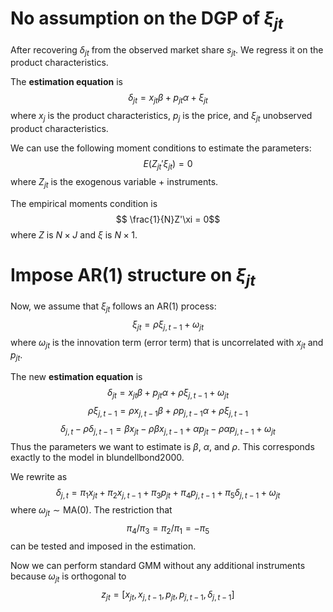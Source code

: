 # No assumption on the DGP of $\xi_{jt}$ 
After recovering ${\delta}_{jt}$ from the observed market share $s_{jt}$. We regress it on the product characteristics.

The **estimation equation** is
$$\delta_{jt}=x_{jt}\beta + p_{jt}\alpha+\xi_{jt}$$
where $x_j$ is the product characteristics, $p_j$ is the price, and $\xi_{jt}$ unobserved product characteristics. 

We can use the following moment conditions to estimate the parameters:
$$E(Z_{jt}'\xi_{jt})=0$$
where $Z_{jt}$ is the exogenous variable + instruments. 

The empirical moments condition is 
$$ \frac{1}{N}Z'\xi = 0$$ 
where $Z$ is $N \times J$ and $\xi$ is $N \times 1$.

# Impose AR(1) structure on $\xi_{jt}$
Now, we assume that $\xi_{jt}$ follows an AR(1) process:
$$\xi_{jt} = \rho \xi_{j,t-1} + \omega_{jt}$$
where $\omega_{jt}$ is the innovation term (error term) that is uncorrelated with $x_{jt}$ and $p_{jt}$.

The new **estimation equation** is
$$\delta_{jt} = x_{jt}\beta + p_{jt}\alpha + \rho \xi_{j,t-1} + \omega_{jt}$$
$$\rho \xi_{j,t-1} = \rho x_{j,t-1}\beta + \rho p_{j,t-1}\alpha + \rho\xi_{j,t-1}$$
$$\delta_{j,t}-\rho \delta_{j,t-1} = \beta x_{jt} - \rho\beta x_{j,t-1} + \alpha p_{jt} - \rho\alpha p_{j,t-1} + \omega_{jt} $$
Thus the parameters we want to estimate is $\beta$, $\alpha$, and $\rho$.
This corresponds exactly to the model in blundellbond2000. 

We rewrite as 
$$ \delta_{j,t} = \pi_1 x_{jt} + \pi_2 x_{j,t-1} + \pi_3 p_{jt} + \pi_4 p_{j,t-1} + \pi_5 \delta_{j,t-1} +\omega_{jt}$$ 
where $\omega_{jt} \sim \text{MA}(0)$.
The restriction that
$$\pi_4/\pi_3 = \pi_2/\pi_1 = -\pi_5$$
can be tested and imposed in the estimation.

Now we can perform standard GMM without any additional instruments because $\omega_{jt}$ is orthogonal to
$$ z_{jt} =[x_{jt}, x_{j,t-1}, p_{jt}, p_{j,t-1}, \delta_{j,t-1}]$$